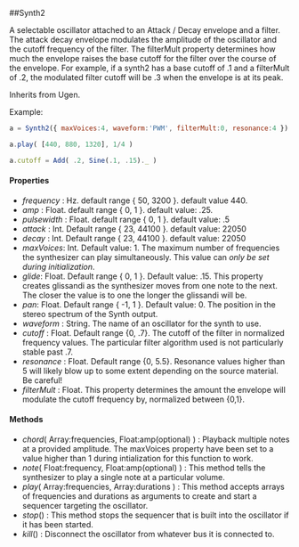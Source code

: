 ##Synth2

A selectable oscillator attached to an Attack / Decay envelope and a filter. The attack decay envelope modulates the amplitude of the oscillator and the cutoff frequency of the filter. The filterMult property determines how much the envelope raises the base cutoff for the filter over the course of the envelope. For example, if a synth2 has a base cutoff of .1 and a filterMult of .2, the modulated filter cutoff will be .3 when the envelope is at its peak. 

Inherits from Ugen.

Example:
```javascript
a = Synth2({ maxVoices:4, waveform:'PWM', filterMult:0, resonance:4 })

a.play( [440, 880, 1320], 1/4 )

a.cutoff = Add( .2, Sine(.1, .15)._ )
```

#### Properties

* _frequency_ : Hz. default range { 50, 3200 }. default value 440.
* _amp_ : Float. default range { 0, 1 }. default value: .25.
* _pulsewidth_ : Float. default range { 0, 1 }. default value: .5
* _attack_ : Int. Default range { 23, 44100 }. default value: 22050
* _decay_ : Int. Default range { 23, 44100 }. default value: 22050
* _maxVoices_: Int. Default value: 1. The maximum number of frequencies the synthesizer can play simultaneously. This value can *only be set during initialization*.
* _glide_: Float. Default range { 0, 1 }. Default value: .15. This property creates glissandi as the synthesizer moves from one note to the next. The closer the value is to one the longer the glissandi will be. 
* _pan_: Float. Default range { -1, 1 }. Default value: 0. The position in the stereo spectrum of the Synth output.
* _waveform_ : String. The name of an oscillator for the synth to use.
* _cutoff_ : Float. Default range {0, .7}. The cutoff of the filter in normalized frequency values. The particular filter algorithm used is not particularly stable past .7.
* _resonance_ : Float. Default range {0, 5.5}. Resonance values higher than 5 will likely blow up to some extent depending on the source material. Be careful!
* _filterMult_ : Float. This property determines the amount the envelope will modulate the cutoff frequency by, normalized between {0,1}.

#### Methods

* _chord_( Array:frequencies, Float:amp(optional) ) : Playback multiple notes at a provided amplitude. The maxVoices property have been set to a value higher than 1 during intialization for this function to work.
* _note_( Float:frequency, Float:amp(optional) ) : This method tells the synthesizer to play a single note at a particular volume.
* _play_( Array:frequencies, Array:durations ) : This method accepts arrays of frequencies and durations as arguments to create and start a sequencer targeting the oscillator.
* _stop_() : This method stops the sequencer that is built into the oscillator if it has been started.
* _kill_() : Disconnect the oscillator from whatever bus it is connected to. 

